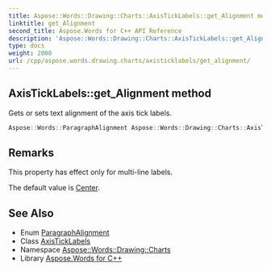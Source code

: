 ```yaml
---
title: Aspose::Words::Drawing::Charts::AxisTickLabels::get_Alignment method
linktitle: get_Alignment
second_title: Aspose.Words for C++ API Reference
description: 'Aspose::Words::Drawing::Charts::AxisTickLabels::get_Alignment method. Gets or sets text alignment of the axis tick labels in C++.'
type: docs
weight: 2000
url: /cpp/aspose.words.drawing.charts/axisticklabels/get_alignment/
---
```

## AxisTickLabels::get_Alignment method


Gets or sets text alignment of the axis tick labels.

```cpp
Aspose::Words::ParagraphAlignment Aspose::Words::Drawing::Charts::AxisTickLabels::get_Alignment()
```

## Remarks


This property has effect only for multi-line labels.

The default value is [Center](../../../aspose.words/paragraphalignment/). 
## See Also

* Enum [ParagraphAlignment](../../../aspose.words/paragraphalignment/)
* Class [AxisTickLabels](../)
* Namespace [Aspose::Words::Drawing::Charts](../../)
* Library [Aspose.Words for C++](../../../)
